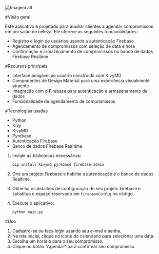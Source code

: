 ![Imagem alt](./clip.gif)


#Visão geral

Este aplicativo é projetado para auxiliar clientes a agendar compromissos em um salão de beleza. Ele oferece as seguintes funcionalidades:

* Registro e login de usuários usando a autenticação Firebase
* Agendamento de compromissos com seleção de data e hora
* Confirmação e armazenamento de compromissos no banco de dados Firebase Realtime

#Recursos principais

* Interface amigável ao usuário construída com KivyMD
* Componentes de Design Material para uma experiência visualmente atraente
* Integração com o Firebase para autenticação e armazenamento de dados
* Funcionalidade de agendamento de compromissos

#Tecnologias usadas

* Python
* Kivy
* KivyMD
* Pyrebase
* Autenticação Firebase
* Banco de dados Firebase Realtime

1. Instale as bibliotecas necessárias:

   ```bash
   pip install kivymd pyrebase firebase-admin
   ```

2. Crie um projeto Firebase e habilite a autenticação e o banco de dados Realtime.
3. Obtenha os detalhes de configuração do seu projeto Firebase e substitua o espaço reservado em `firebaseConfig` no código.
4. Execute o aplicativo:

   ```bash
   python main.py
   ```

#Uso

1. Cadastre-se ou faça login usando seu e-mail e senha.
2. Na tela inicial, clique no ícone do calendário para selecionar uma data.
3. Escolha um horário para o seu compromisso.
4. Clique no botão "Agendar" para confirmar seu compromisso.
